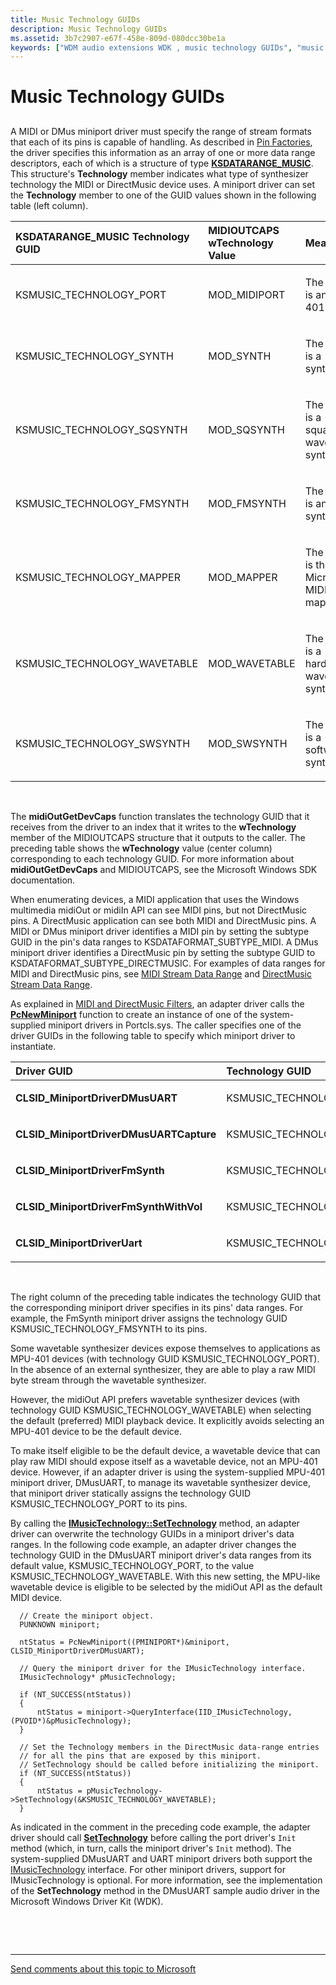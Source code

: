 ```yaml
---
title: Music Technology GUIDs
description: Music Technology GUIDs
ms.assetid: 3b7c2907-e67f-458e-809d-080dcc30be1a
keywords: ["WDM audio extensions WDK , music technology GUIDs", "music technology GUIDs WDK audio", "KSDATARANGE_MUSIC structure", "synthesizers WDK audio , technology GUIDs", "MIDI stream data formats WDK audio", "DirectMusic WDK audio , stream data formats", "DMus stream data formats WDK"]
---
```


# Music Technology GUIDs


## <span id="music_technology_guids"></span><span id="MUSIC_TECHNOLOGY_GUIDS"></span>


A MIDI or DMus miniport driver must specify the range of stream formats that each of its pins is capable of handling. As described in [Pin Factories](pin-factories.md), the driver specifies this information as an array of one or more data range descriptors, each of which is a structure of type [**KSDATARANGE\_MUSIC**](https://msdn.microsoft.com/library/windows/hardware/ff537097). This structure's **Technology** member indicates what type of synthesizer technology the MIDI or DirectMusic device uses. A miniport driver can set the **Technology** member to one of the GUID values shown in the following table (left column).

<table>
<colgroup>
<col width="33%" />
<col width="33%" />
<col width="33%" />
</colgroup>
<thead>
<tr class="header">
<th align="left">KSDATARANGE_MUSIC Technology GUID</th>
<th align="left">MIDIOUTCAPS wTechnology Value</th>
<th align="left">Meaning</th>
</tr>
</thead>
<tbody>
<tr class="odd">
<td align="left"><p>KSMUSIC_TECHNOLOGY_PORT</p></td>
<td align="left"><p>MOD_MIDIPORT</p></td>
<td align="left"><p>The device is an MPU-401 device.</p></td>
</tr>
<tr class="even">
<td align="left"><p>KSMUSIC_TECHNOLOGY_SYNTH</p></td>
<td align="left"><p>MOD_SYNTH</p></td>
<td align="left"><p>The device is a synthesizer.</p></td>
</tr>
<tr class="odd">
<td align="left"><p>KSMUSIC_TECHNOLOGY_SQSYNTH</p></td>
<td align="left"><p>MOD_SQSYNTH</p></td>
<td align="left"><p>The device is a square-wave synthesizer.</p></td>
</tr>
<tr class="even">
<td align="left"><p>KSMUSIC_TECHNOLOGY_FMSYNTH</p></td>
<td align="left"><p>MOD_FMSYNTH</p></td>
<td align="left"><p>The device is an FM synthesizer.</p></td>
</tr>
<tr class="odd">
<td align="left"><p>KSMUSIC_TECHNOLOGY_MAPPER</p></td>
<td align="left"><p>MOD_MAPPER</p></td>
<td align="left"><p>The device is the Microsoft MIDI mapper.</p></td>
</tr>
<tr class="even">
<td align="left"><p>KSMUSIC_TECHNOLOGY_WAVETABLE</p></td>
<td align="left"><p>MOD_WAVETABLE</p></td>
<td align="left"><p>The device is a hardware wavetable synthesizer.</p></td>
</tr>
<tr class="odd">
<td align="left"><p>KSMUSIC_TECHNOLOGY_SWSYNTH</p></td>
<td align="left"><p>MOD_SWSYNTH</p></td>
<td align="left"><p>The device is a software synthesizer.</p></td>
</tr>
</tbody>
</table>

 

The **midiOutGetDevCaps** function translates the technology GUID that it receives from the driver to an index that it writes to the **wTechnology** member of the MIDIOUTCAPS structure that it outputs to the caller. The preceding table shows the **wTechnology** value (center column) corresponding to each technology GUID. For more information about **midiOutGetDevCaps** and MIDIOUTCAPS, see the Microsoft Windows SDK documentation.

When enumerating devices, a MIDI application that uses the Windows multimedia midiOut or midiIn API can see MIDI pins, but not DirectMusic pins. A DirectMusic application can see both MIDI and DirectMusic pins. A MIDI or DMus miniport driver identifies a MIDI pin by setting the subtype GUID in the pin's data ranges to KSDATAFORMAT\_SUBTYPE\_MIDI. A DMus miniport driver identifies a DirectMusic pin by setting the subtype GUID to KSDATAFORMAT\_SUBTYPE\_DIRECTMUSIC. For examples of data ranges for MIDI and DirectMusic pins, see [MIDI Stream Data Range](midi-stream-data-range.md) and [DirectMusic Stream Data Range](directmusic-stream-data-range.md).

As explained in [MIDI and DirectMusic Filters](midi-and-directmusic-filters.md), an adapter driver calls the [**PcNewMiniport**](https://msdn.microsoft.com/library/windows/hardware/ff537714) function to create an instance of one of the system-supplied miniport drivers in Portcls.sys. The caller specifies one of the driver GUIDs in the following table to specify which miniport driver to instantiate.

<table>
<colgroup>
<col width="50%" />
<col width="50%" />
</colgroup>
<thead>
<tr class="header">
<th align="left">Driver GUID</th>
<th align="left">Technology GUID</th>
</tr>
</thead>
<tbody>
<tr class="odd">
<td align="left"><p><strong>CLSID_MiniportDriverDMusUART</strong></p></td>
<td align="left"><p>KSMUSIC_TECHNOLOGY_PORT</p></td>
</tr>
<tr class="even">
<td align="left"><p><strong>CLSID_MiniportDriverDMusUARTCapture</strong></p></td>
<td align="left"><p>KSMUSIC_TECHNOLOGY_PORT</p></td>
</tr>
<tr class="odd">
<td align="left"><p><strong>CLSID_MiniportDriverFmSynth</strong></p></td>
<td align="left"><p>KSMUSIC_TECHNOLOGY_FMSYNTH</p></td>
</tr>
<tr class="even">
<td align="left"><p><strong>CLSID_MiniportDriverFmSynthWithVol</strong></p></td>
<td align="left"><p>KSMUSIC_TECHNOLOGY_FMSYNTH</p></td>
</tr>
<tr class="odd">
<td align="left"><p><strong>CLSID_MiniportDriverUart</strong></p></td>
<td align="left"><p>KSMUSIC_TECHNOLOGY_PORT</p></td>
</tr>
</tbody>
</table>

 

The right column of the preceding table indicates the technology GUID that the corresponding miniport driver specifies in its pins' data ranges. For example, the FmSynth miniport driver assigns the technology GUID KSMUSIC\_TECHNOLOGY\_FMSYNTH to its pins.

Some wavetable synthesizer devices expose themselves to applications as MPU-401 devices (with technology GUID KSMUSIC\_TECHNOLOGY\_PORT). In the absence of an external synthesizer, they are able to play a raw MIDI byte stream through the wavetable synthesizer.

However, the midiOut API prefers wavetable synthesizer devices (with technology GUID KSMUSIC\_TECHNOLOGY\_WAVETABLE) when selecting the default (preferred) MIDI playback device. It explicitly avoids selecting an MPU-401 device to be the default device.

To make itself eligible to be the default device, a wavetable device that can play raw MIDI should expose itself as a wavetable device, not an MPU-401 device. However, if an adapter driver is using the system-supplied MPU-401 miniport driver, DMusUART, to manage its wavetable synthesizer device, that miniport driver statically assigns the technology GUID KSMUSIC\_TECHNOLOGY\_PORT to its pins.

By calling the [**IMusicTechnology::SetTechnology**](https://msdn.microsoft.com/library/windows/hardware/ff536780) method, an adapter driver can overwrite the technology GUIDs in a miniport driver's data ranges. In the following code example, an adapter driver changes the technology GUID in the DMusUART miniport driver's data ranges from its default value, KSMUSIC\_TECHNOLOGY\_PORT, to the value KSMUSIC\_TECHNOLOGY\_WAVETABLE. With this new setting, the MPU-like wavetable device is eligible to be selected by the midiOut API as the default MIDI device.

```
  // Create the miniport object.
  PUNKNOWN miniport;

  ntStatus = PcNewMiniport((PMINIPORT*)&miniport, CLSID_MiniportDriverDMusUART);

  // Query the miniport driver for the IMusicTechnology interface.
  IMusicTechnology* pMusicTechnology;

  if (NT_SUCCESS(ntStatus))
  {
      ntStatus = miniport->QueryInterface(IID_IMusicTechnology, (PVOID*)&pMusicTechnology);
  }

  // Set the Technology members in the DirectMusic data-range entries
  // for all the pins that are exposed by this miniport.
  // SetTechnology should be called before initializing the miniport.
  if (NT_SUCCESS(ntStatus))
  {
      ntStatus = pMusicTechnology->SetTechnology(&KSMUSIC_TECHNOLOGY_WAVETABLE);
  }
```

As indicated in the comment in the preceding code example, the adapter driver should call [**SetTechnology**](https://msdn.microsoft.com/library/windows/hardware/ff536780) before calling the port driver's `Init` method (which, in turn, calls the miniport driver's `Init` method). The system-supplied DMusUART and UART miniport drivers both support the [IMusicTechnology](https://msdn.microsoft.com/library/windows/hardware/ff536778) interface. For other miniport drivers, support for IMusicTechnology is optional. For more information, see the implementation of the **SetTechnology** method in the DMusUART sample audio driver in the Microsoft Windows Driver Kit (WDK).

 

 


--------------------
[Send comments about this topic to Microsoft](mailto:wsddocfb@microsoft.com?subject=Documentation%20feedback%20[audio\audio]:%20Music%20Technology%20GUIDs%20%20RELEASE:%20%287/18/2016%29&body=%0A%0APRIVACY%20STATEMENT%0A%0AWe%20use%20your%20feedback%20to%20improve%20the%20documentation.%20We%20don't%20use%20your%20email%20address%20for%20any%20other%20purpose,%20and%20we'll%20remove%20your%20email%20address%20from%20our%20system%20after%20the%20issue%20that%20you're%20reporting%20is%20fixed.%20While%20we're%20working%20to%20fix%20this%20issue,%20we%20might%20send%20you%20an%20email%20message%20to%20ask%20for%20more%20info.%20Later,%20we%20might%20also%20send%20you%20an%20email%20message%20to%20let%20you%20know%20that%20we've%20addressed%20your%20feedback.%0A%0AFor%20more%20info%20about%20Microsoft's%20privacy%20policy,%20see%20http://privacy.microsoft.com/default.aspx. "Send comments about this topic to Microsoft")


